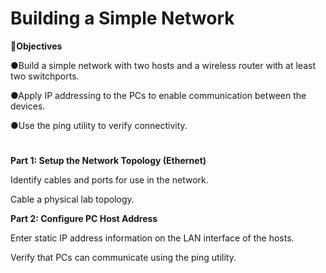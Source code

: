 # Building a Simple Network

🔎<b>Objectives</b>

●Build a simple network with two hosts and a wireless router with at least two switchports. 

●Apply IP addressing to the PCs to enable communication between the devices. 

●Use the ping utility to verify connectivity.
<h1></h1>

<b>Part 1: Setup the Network Topology (Ethernet)</b>

Identify cables and ports for use in the network.

Cable a physical lab topology.

<b>Part 2: Configure PC Host Address</b>

Enter static IP address information on the LAN interface of the hosts.

Verify that PCs can communicate using the ping utility.
<p align="left">
<img src=""/>
</p>
<p align="right">
<img src=""/>
</p>
